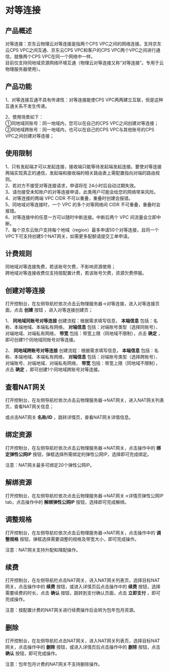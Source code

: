 # 对等连接

## 产品概述

对等连接：京东云物理云对等连接是指两个CPS VPC之间的网络连接。支持京东云CPS VPC之间互通、京东云CPS VPC和客户的CPS VPC两个VPC之间进行通信，就像两个CPS VPC在同一个网络中一样。<br/>
目前仅支持同地域资源网络环境互通（物理云对等连接又称“对等连接”。专用于云物理服务器使用）。

## 产品功能

1、对等连接互通不具有传递性：对等连接能使CPS VPC两两建立互联，但是这种互通关系不发生传递。<br/>

2、使用场景如下：<br/>
   ①同地域同账号：同一地域内，您可以在自己的CPS VPC之间创建对等连接；<br/>
   ②同地域跨账号：同一地域内，也可以在自己的CPS VPC与其他账号的CPS VPC之间创建对等连接；<br/>

## 使用限制

1、只有发起端才可以发起连接，接收端只能等待发起端发起连接。要使对等连接两端实现真正的通信，发起端和接收端的相关路由表上需配置指向对端的路由规则。<br/>
2、若对方不接受对等连接请求，申请将在 24小时后自动过期失效。<br/>
3、请勿接受未知账户的对等连接申请，此类用户可能会给您的网络带来风险。<br/>
4、对等连接的两端 VPC CIDR 不可以重叠，重叠时创建会报错。<br/>
5、同地域对等连接时，一个 VPC 的多个对等网络间 CIDR 不可重叠，重叠时会报错。<br/>
6、对等连接中的任意一方可以随时中断连接。中断后两个 VPC 间流量会立即中断。<br/>
7、每个京东云账户支持每个地域（region）最多申请50个对等连接，且同一个VPC下可支持创建5个NAT网关，如需更多配额请提交工单申请。<br/>

## 计费规则

同地域对等连接免费，若该账号欠费，不影响资源使用；<br/>
跨地域对等连接收费仅支持按配置计费，若该账号欠费，资源欠费停服。<br/>

## 创建对等连接

打开控制台，在左侧导航栏依次点击云物理服务器->对等连接，进入对等连接页面，点击 **创建** 按钮 ，进入对等连接创建页；<br/>

1、 **同地域同账号对等连接** 创建流程：根据需求填写信息， **本端信息** 包括：名称、本端地域、本端私有网络， **对端信息** 包括：对端账号类型（选择同账号）、对端地域、对端私有网络， **带宽** 包括：带宽上限（同地域不限制），点击 **确定** ，即可创建1个同地域同账号对等连接。<br/>

2、 **同地域跨账号对等连接** 创建流程：根据需求填写信息， **本端信息** 包括：名称、本端地域、本端私有网络， **对端信息** 包括：对端账号类型（选择跨账号）、对端账号、对端地域、对端私有网络， **带宽** 包括：带宽上限（同地域不限制），点击 **确定** ，即可创建1个同地域跨账号对等连接。<br/>

## 查看NAT网关

打开控制台，在左侧导航栏依次点击云物理服务器->NAT网关，进入NAT网关列表页，查看NAT网关信息；<br/>

或点击NAT网关 **名称/ID** ，跳转详情页，查看NAT网关详情信息。<br/>

## 绑定资源

打开控制台，在左侧导航栏依次点击云物理服务器->NAT网关，点击操作中的 **绑定弹性公网IP** 按钮，弹框选择所需绑定的弹性公网IP，选择即可完成绑定。<br/>

注意：NAT网关最多可绑定20个弹性公网IP。<br/>

## 解绑资源

打开控制台，在左侧导航栏依次点击云物理服务器->NAT网关->详情页弹性公网IP tab，点击操作中的 **解绑弹性公网IP** 按钮，选择即可完成解绑。<br/>

## 调整规格

打开控制台，在左侧导航栏依次点击云物理服务器->NAT网关，点击操作中的 **调整规格** 按钮，弹框选择需要调整的规格及带宽大小，即可完成操作。<br/>

注意：NAT网关支持升配和降配操作。<br/>

## 续费

打开控制台，在左侧导航栏点击NAT网关，进入NAT网关列表页，选择目标NAT网关，点击操作中的 **续费** 按钮，或进入详情页后点击操作中的 **续费** 按钮，选择需要续费的时长，点击 **确认** 按钮，跳转到支付确认页面，点击 **立即支付** ，即可完成操作。<br/>

注意：按配置计费的NAT网关进行续费操作后会转为包年包月资源。<br/>

## 删除

打开控制台，在左侧导航栏点击NAT网关，进入NAT网关列表页，选择目标NAT网关，点击操作中的 **删除** 按钮，或进入详情页后点击操作中的 **删除** 按钮，点击 **确认** 按钮，即可完成操作。<br/>

注意：包年包月计费的NAT网关不支持删除操作。<br/>

